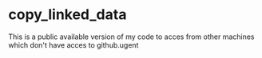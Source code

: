 # copy_linked_data

This is a public available version of my code to acces from other machines which don't have acces to github.ugent
